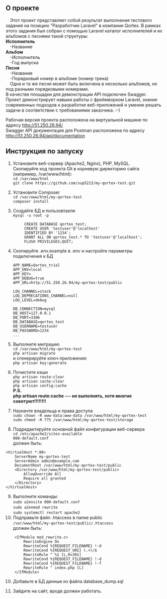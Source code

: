 ## О проекте
&emsp;Этот проект представляет собой результат выполнения тестового задания на позицию "Разработчик Laravel" в компании Qortex. В рамках этого задания был собран с помощью Laravel каталог исполнителей и их альбомов с песнями такой структуры:       
    **Исполнитель**<br>
        &emsp;-Название<br>
    **Альбом**<br>
        &emsp;-Исполнитель<br>
        &emsp;-Год выпуска<br>
    **Песня**<br>
        &emsp;-Название<br>
        &emsp;-Порядковый номер в альбоме (номер трека)<br>
&emsp;Одна и та же песня может быть включена в несколько альбомов, но под разными порядковыми номерами.  
В качестве площадки для демонстрации API подключен Swagger. 
Проект демонстрирует навыки работы с фреймворком Laravel, знание современных подходов к разработке веб-приложений и умение решать задачи в соответствии с требованиями заказчика. :-)

Рабочая версия проекта расположена на виртуальной машине по адресу http://51.250.26.94/ <br> 
Swagger API документация для Postman расположена по адресу http://51.250.26.94/api/documentation

## Инструкция по запуску
1. Установите веб-сервер (Apache2, Nginx), PHP, MySQL.<br>
Cкопируйте код проекта Git в корневую директорию сайта (например, /var/www/html):<br>
    `cd /var/www/html`<br>
    `git clone https://github.com/sup5213/my-qortex-test.git`

2. Установите Composer<br>
    `cd /var/www/html/my-qortex-test`<br>
    `composer install`

3. Создайте БД и пользовтаеля<br>
    `mysql -u root -p`<br>
   ```
        CREATE DATABASE qortex_test;
        CREATE USER 'testuser'@'localhost' 
        IDENTIFIED BY '1234';
        GRANT ALL ON qortex_test.* TO 'testuser'@'localhost';
        FLUSH PRIVILEGES;QUIT;

4. Скопируйте .env.example в .env и настройте параметры подключения к БД<br>
    ```
    APP_NAME=Qortex_trial
    APP_ENV=local
    APP_KEY=
    APP_DEBUG=true
    APP_URL=http://51.250.26.94/my-qortex-test/public

    LOG_CHANNEL=stack
    LOG_DEPRECATIONS_CHANNEL=null
    LOG_LEVEL=debug

    DB_CONNECTION=mysql
    DB_HOST=127.0.0.1
    DB_PORT=3306
    DB_DATABASE=qortex_test
    DB_USERNAME=testuser
    DB_PASSWORD=1234
    ...

5. Выполните миграцию<br>
   `cd /var/www/html/my-qortex-test`<br>
	`php artisan migrate`<br>
и сгенерируйте ключ приложения:<br>
	`php artisan key:generate`

6. Почистите кэши<br>
	`php artisan route:clear`<br>
	`php artisan cache:clear`<br>
	`php artisan config:cache`<br>
<b>P.S.</b><br>
	**php artisan route:cache --- не выполнять, хотя многие советуют!!!!!!!!**

7. Назначте владельца и права доступа<br>
	`sudo chown -R www-data:www-data /var/www/html/my-qortex-test`<br>
	`sudo chmod -R 775 /var/www/html/my-qortex-test/storage`<br>

8. Подредактируйте основной файл конфигурации веб-сервера<br>
    `cd /etc/apache2/sites-available`<br>
	`000-default.conf`<br>
должен быть:<br>
```
<VirtualHost *:80>
    ServerName my-qortex-test
	ServerAdmin admin@example.com
	DocumentRoot /var/www/html/my-qortex-test/public
	<Directory /var/www/html/my-qortex-test/public>
		AllowOverride All
		Require all granted
	</Directory>
</VirtualHost>
```
9. Выполните команды:<br>
	`sudo a2ensite 000-default.conf`<br>
	`sudo a2enmod rewrite`<br>
	`sudo systemctl restart apache2`<br>
10. Подправьте файл .htaccess в папке public<br>
    `/var/www/html/my-qortex-test/public/.htaccess`<br>
    должен быть:
```
    <IfModule mod_rewrite.c>
        RewriteEngine On
        RewriteCond %{REQUEST_FILENAME} !-d
        RewriteCond %{REQUEST_URI} (.+)/$
        RewriteRule ^ %1 [L,R=301]
        RewriteCond %{REQUEST_FILENAME} !-d
        RewriteCond %{REQUEST_FILENAME} !-f
        RewriteRule ^ index.php [L]
    </IfModule>
```
10. Добавьте в БД данные из файла database_dump.sql	

11. Зайдите на сайт, вроде должен работать.
